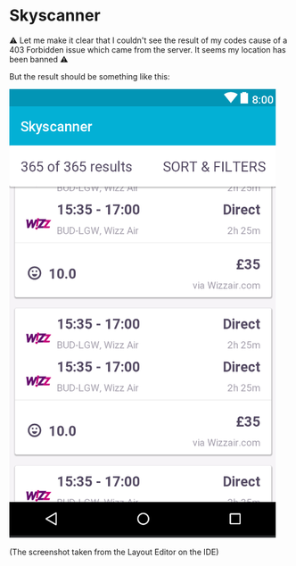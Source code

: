 # Skyscanner

:warning: Let me make it clear that I couldn't see the result of my codes cause of a 403 Forbidden issue which came from the server. It seems my location has been banned :warning:

But the result should be something like this:

![Screenshot](https://raw.githubusercontent.com/Drjacky/Skyscanner/master/Skyscanner.png)

(The screenshot taken from the Layout Editor on the IDE)
